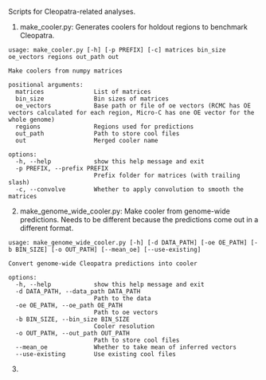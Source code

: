 Scripts for Cleopatra-related analyses.

1. make_cooler.py: Generates coolers for holdout regions to benchmark Cleopatra. 

```
usage: make_cooler.py [-h] [-p PREFIX] [-c] matrices bin_size oe_vectors regions out_path out

Make coolers from numpy matrices

positional arguments:
  matrices              List of matrices
  bin_size              Bin sizes of matrices
  oe_vectors            Base path or file of oe vectors (RCMC has OE vectors calculated for each region, Micro-C has one OE vector for the whole genome)
  regions               Regions used for predictions
  out_path              Path to store cool files
  out                   Merged cooler name

options:
  -h, --help            show this help message and exit
  -p PREFIX, --prefix PREFIX
                        Prefix folder for matrices (with trailing slash)
  -c, --convolve        Whether to apply convolution to smooth the matrices
```

2. make_genome_wide_cooler.py: Make cooler from genome-wide predictions. Needs to be different because the predictions come out in a different format.

```
usage: make_genome_wide_cooler.py [-h] [-d DATA_PATH] [-oe OE_PATH] [-b BIN_SIZE] [-o OUT_PATH] [--mean_oe] [--use-existing]

Convert genome-wide Cleopatra predictions into cooler

options:
  -h, --help            show this help message and exit
  -d DATA_PATH, --data_path DATA_PATH
                        Path to the data
  -oe OE_PATH, --oe_path OE_PATH
                        Path to oe vectors
  -b BIN_SIZE, --bin_size BIN_SIZE
                        Cooler resolution
  -o OUT_PATH, --out_path OUT_PATH
                        Path to store cool files
  --mean_oe             Whether to take mean of inferred vectors
  --use-existing        Use existing cool files
```

3. 
